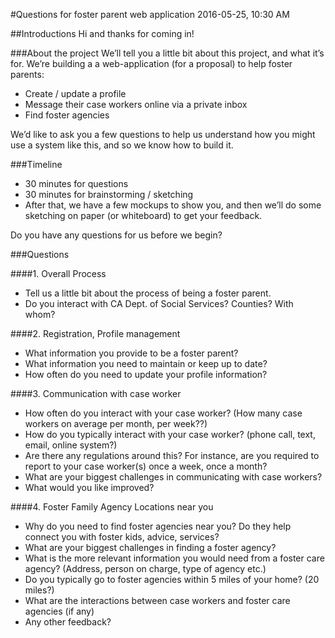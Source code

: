 #Questions for foster parent web application
2016-05-25, 10:30 AM

##Introductions
Hi and thanks for coming in!

###About the project
We’ll tell you a little bit about this project, and what it’s for.
We’re building a a web-application (for a proposal) to help foster parents:

- Create / update a profile 
- Message their case workers online via a private inbox
- Find foster agencies

We’d like to ask you a few questions to help us understand how you might use a system like this, and so we know how to build it.

###Timeline
- 30 minutes for questions
- 30 minutes for brainstorming / sketching
- After that, we have a few mockups to show you, and then we’ll do some sketching on paper (or whiteboard) to get your feedback.

Do you have any questions for us before we begin?

###Questions

####1.	Overall Process
- Tell us a little bit about the process of being a foster parent. 
- Do you interact with CA Dept. of Social Services? Counties? With whom?

####2.	Registration, Profile management
- What information you provide to be a foster parent? 
- What information you need to maintain or keep up to date? 
- How often do you need to update your profile information?

####3.	Communication with case worker
- How often do you interact with your case worker? (How many case workers on average per month, per week??)
- How do you typically interact with your case worker? (phone call, text, email, online system?) 
- Are there any regulations around this? For instance, are you required to report to your case worker(s) once a week, once a month?
- What are your biggest challenges in communicating with case workers? 
- What would you like improved?

####4.	Foster Family Agency Locations near you
- Why do you need to find foster agencies near you? Do they help connect you with foster kids, advice, services?
- What are your biggest challenges in finding a foster agency?
- What is the more relevant information you would need from a foster care agency? (Address, person on charge, type of agency etc.)
- Do you typically go to foster agencies within 5 miles of your home? (20 miles?)
- What are the interactions between case workers and foster care agencies (if any)
- Any other feedback?
